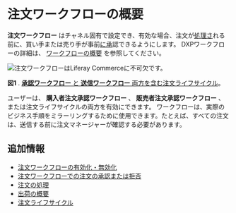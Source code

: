 # 注文ワークフローの概要

**注文ワークフロー** はチャネル固有で設定でき、有効な場合、注文が[処理さ](../orders/processing-an-order.md)れる前に、買い手または売り手が事前[に承](./approving-or-rejecting-orders-in-order-workflows.md)認できるようにします。 DXPワークフローの詳細は、 [ワークフローの概要](https://learn.liferay.com/dxp/latest/ja/process-automation/workflow/introduction-to-workflow.html) を参照してください。

![注文ワークフローはLiferay Commerceに不可欠です。](./introduction-to-order-workflows/images/01.png)

**図1** . [**承認ワークフロー** と **送信ワークフロー** 両方を含む注文ライフサイクル](../orders/order-life-cycle.md)。

ユーザーは、 **購入者注文承認ワークフロー** 、 **販売者注文承認ワークフロー** 、または注文ライフサイクルの両方を有効にできます。 ワークフローは、実際のビジネス手順をミラーリングするために使用できます。たとえば、すべての注文は、送信する前に注文マネージャーが確認する必要があります。

## 追加情報

* [注文ワークフローの有効化・無効化](./enabling-or-disabling-order-workflows.md)
* [注文ワークフローでの注文の承認または拒否](./approving-or-rejecting-orders-in-order-workflows.md)
* [注文の処理](../orders/processing-an-order.md)
* [出荷の概要](../shipments/introduction-to-shipments.md)
* [注文ライフサイクル](../orders/order-life-cycle.md)
